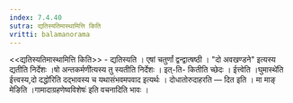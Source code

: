 ```yaml
---
index: 7.4.40
sutra: द्यतिस्यतिमास्थामित्ति किति
vritti: balamanorama
---
```


<<द्यतिस्यतिमास्थामित्ति किति>> - द्यतिस्यति । एषां चतुर्णां द्वन्द्वात्षष्ठी । "दो अवखण्डने" इत्यस्य द्यतीति निर्देशः ।षो अन्तकर्मणी॑त्यस्य तु स्यतीति निर्देशः । इत्-ति- कितीति च्छेदः । ईत्त्वेति ।घुमास्थे॑ति ईत्त्वस्य,दो दद्धो॑रिति दद्भावस्य च यथासंभवमपवाद इत्यर्थः । दोधातोरुदाहरति —  दित इति । मा माङ् मेङिति ।गामादाग्रहणेष्वविशेषः॑ इति वचनादिति भावः । 